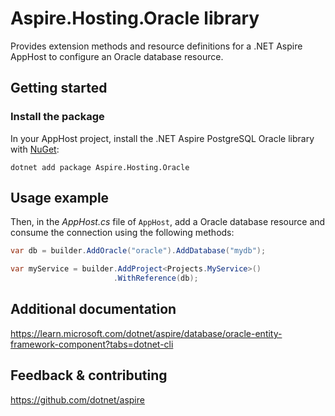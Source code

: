 # Aspire.Hosting.Oracle library

Provides extension methods and resource definitions for a .NET Aspire AppHost to configure an Oracle database resource.

## Getting started

### Install the package

In your AppHost project, install the .NET Aspire PostgreSQL Oracle library with [NuGet](https://www.nuget.org):

```dotnetcli
dotnet add package Aspire.Hosting.Oracle
```

## Usage example

Then, in the _AppHost.cs_ file of `AppHost`, add a Oracle database resource and consume the connection using the following methods:

```csharp
var db = builder.AddOracle("oracle").AddDatabase("mydb");

var myService = builder.AddProject<Projects.MyService>()
                       .WithReference(db);
```

## Additional documentation
https://learn.microsoft.com/dotnet/aspire/database/oracle-entity-framework-component?tabs=dotnet-cli

## Feedback & contributing

https://github.com/dotnet/aspire
